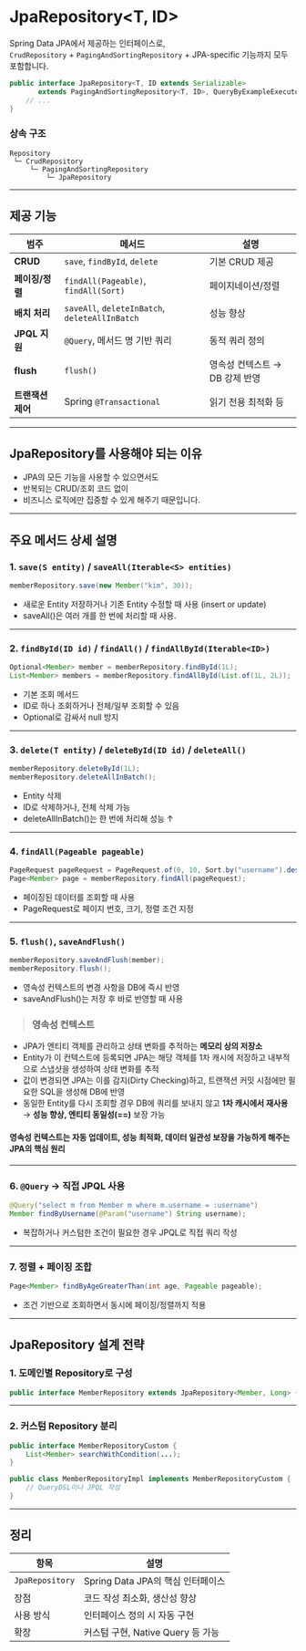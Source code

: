 # JpaRepository<T, ID>

Spring Data JPA에서 제공하는 인터페이스로,  
`CrudRepository` + `PagingAndSortingRepository` + JPA-specific 기능까지 모두 포함합니다.

```java
public interface JpaRepository<T, ID extends Serializable>
       extends PagingAndSortingRepository<T, ID>, QueryByExampleExecutor<T> {
    // ...
}
```

### 상속 구조

```
Repository
 └─ CrudRepository
     └─ PagingAndSortingRepository
         └─ JpaRepository
```

---

## 제공 기능

| 범주 | 메서드 | 설명 |
|------|--------|------|
| **CRUD** | `save`, `findById`, `delete` | 기본 CRUD 제공 |
| **페이징/정렬** | `findAll(Pageable)`, `findAll(Sort)` | 페이지네이션/정렬 |
| **배치 처리** | `saveAll`, `deleteInBatch`, `deleteAllInBatch` | 성능 향상 |
| **JPQL 지원** | `@Query`, 메서드 명 기반 쿼리 | 동적 쿼리 정의 |
| **flush** | `flush()` | 영속성 컨텍스트 → DB 강제 반영 |
| **트랜잭션 제어** | Spring `@Transactional` | 읽기 전용 최적화 등 |

---

## JpaRepository를 사용해야 되는 이유

- JPA의 모든 기능을 사용할 수 있으면서도
- 반복되는 CRUD/조회 코드 없이
- 비즈니스 로직에만 집중할 수 있게 해주기 때문입니다.

---

## 주요 메서드 상세 설명

### 1. `save(S entity)` / `saveAll(Iterable<S> entities)`

```java
memberRepository.save(new Member("kim", 30));
```

- 새로운 Entity 저장하거나 기존 Entity 수정할 때 사용 (insert or update)
- saveAll()은 여러 개를 한 번에 처리할 때 사용.

---

### 2. `findById(ID id)` / `findAll()` / `findAllById(Iterable<ID>)`

```java
Optional<Member> member = memberRepository.findById(1L);
List<Member> members = memberRepository.findAllById(List.of(1L, 2L));
```

- 기본 조회 메서드
- ID로 하나 조회하거나 전체/일부 조회할 수 있음
- Optional로 감싸서 null 방지

---

### 3. `delete(T entity)` / `deleteById(ID id)` / `deleteAll()`

```java
memberRepository.deleteById(1L);
memberRepository.deleteAllInBatch();
```

- Entity 삭제
- ID로 삭제하거나, 전체 삭제 가능
- deleteAllInBatch()는 한 번에 처리해 성능 ↑

---

### 4. `findAll(Pageable pageable)`

```java
PageRequest pageRequest = PageRequest.of(0, 10, Sort.by("username").descending());
Page<Member> page = memberRepository.findAll(pageRequest);
```

- 페이징된 데이터를 조회할 때 사용
- PageRequest로 페이지 번호, 크기, 정렬 조건 지정

---

### 5. `flush()`, `saveAndFlush()`

```java
memberRepository.saveAndFlush(member);
memberRepository.flush();
```

- 영속성 컨텍스트의 변경 사항을 DB에 즉시 반영
- saveAndFlush()는 저장 후 바로 반영할 때 사용

> ### 영속성 컨텍스트
 - JPA가 엔티티 객체를 관리하고 상태 변화를 추적하는 **메모리 상의 저장소**
- Entity가 이 컨텍스트에 등록되면 JPA는 해당 객체를 1차 캐시에 저장하고 내부적으로 스냅샷을 생성하여 상태 변화를 추적
- 값이 변경되면 JPA는 이를 감지(Dirty Checking)하고, 
트랜잭션 커밋 시점에만 필요한 SQL을 생성해 DB에 반영
- 동일한 Entity를 다시 조회할 경우 DB에 쿼리를 보내지 않고 **1차 캐시에서 재사용**
→ **성능 향상, 엔티티 동일성(==)** 보장 가능
#### 영속성 컨텍스트는 자동 업데이트, 성능 최적화, 데이터 일관성 보장을 가능하게 해주는 JPA의 핵심 원리



---

### 6. `@Query` → 직접 JPQL 사용

```java
@Query("select m from Member m where m.username = :username")
Member findByUsername(@Param("username") String username);
```

- 복잡하거나 커스텀한 조건이 필요한 경우 JPQL로 직접 쿼리 작성

---

### 7. 정렬 + 페이징 조합

```java
Page<Member> findByAgeGreaterThan(int age, Pageable pageable);
```

- 조건 기반으로 조회하면서 동시에 페이징/정렬까지 적용

---

## JpaRepository 설계 전략

### 1. 도메인별 Repository로 구성

```java
public interface MemberRepository extends JpaRepository<Member, Long> { }
```

---

### 2. 커스텀 Repository 분리

```java
public interface MemberRepositoryCustom {
    List<Member> searchWithCondition(...);
}

public class MemberRepositoryImpl implements MemberRepositoryCustom {
    // QueryDSL이나 JPQL 작성
}
```

---

## 정리

| 항목 | 설명 |
|------|------|
| `JpaRepository` | Spring Data JPA의 핵심 인터페이스 |
| 장점 | 코드 작성 최소화, 생산성 향상 |
| 사용 방식 | 인터페이스 정의 시 자동 구현 |
| 확장 | 커스텀 구현, Native Query 등 가능 |
